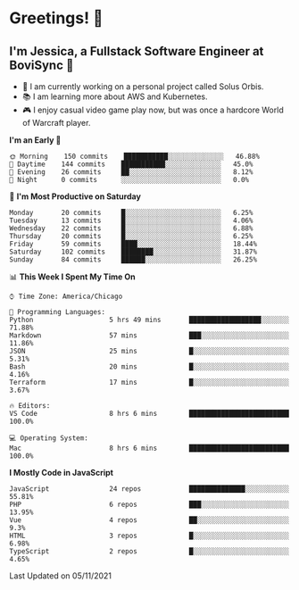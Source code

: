 # Greetings! 🧠

## I'm Jessica, a Fullstack Software Engineer at BoviSync 🐄

- 🌟 I am currently working on a personal project called Solus Orbis.
- 📚 I am learning more about AWS and Kubernetes.
- 🎮 I enjoy casual video game play now, but was once a hardcore World of Warcraft player.

<!--START_SECTION:waka-->
**I'm an Early 🐤** 

```text
🌞 Morning    150 commits    ███████████░░░░░░░░░░░░░░   46.88% 
🌆 Daytime    144 commits    ███████████░░░░░░░░░░░░░░   45.0% 
🌃 Evening    26 commits     ██░░░░░░░░░░░░░░░░░░░░░░░   8.12% 
🌙 Night      0 commits      ░░░░░░░░░░░░░░░░░░░░░░░░░   0.0%

```
📅 **I'm Most Productive on Saturday** 

```text
Monday       20 commits     █░░░░░░░░░░░░░░░░░░░░░░░░   6.25% 
Tuesday      13 commits     █░░░░░░░░░░░░░░░░░░░░░░░░   4.06% 
Wednesday    22 commits     █░░░░░░░░░░░░░░░░░░░░░░░░   6.88% 
Thursday     20 commits     █░░░░░░░░░░░░░░░░░░░░░░░░   6.25% 
Friday       59 commits     ████░░░░░░░░░░░░░░░░░░░░░   18.44% 
Saturday     102 commits    ████████░░░░░░░░░░░░░░░░░   31.87% 
Sunday       84 commits     ██████░░░░░░░░░░░░░░░░░░░   26.25%

```


📊 **This Week I Spent My Time On** 

```text
⌚︎ Time Zone: America/Chicago

💬 Programming Languages: 
Python                   5 hrs 49 mins       ██████████████████░░░░░░░   71.88% 
Markdown                 57 mins             ███░░░░░░░░░░░░░░░░░░░░░░   11.86% 
JSON                     25 mins             █░░░░░░░░░░░░░░░░░░░░░░░░   5.31% 
Bash                     20 mins             █░░░░░░░░░░░░░░░░░░░░░░░░   4.16% 
Terraform                17 mins             █░░░░░░░░░░░░░░░░░░░░░░░░   3.67%

🔥 Editors: 
VS Code                  8 hrs 6 mins        █████████████████████████   100.0%

💻 Operating System: 
Mac                      8 hrs 6 mins        █████████████████████████   100.0%

```

**I Mostly Code in JavaScript** 

```text
JavaScript               24 repos            ██████████████░░░░░░░░░░░   55.81% 
PHP                      6 repos             ███░░░░░░░░░░░░░░░░░░░░░░   13.95% 
Vue                      4 repos             ██░░░░░░░░░░░░░░░░░░░░░░░   9.3% 
HTML                     3 repos             █░░░░░░░░░░░░░░░░░░░░░░░░   6.98% 
TypeScript               2 repos             █░░░░░░░░░░░░░░░░░░░░░░░░   4.65%

```



 Last Updated on 05/11/2021
<!--END_SECTION:waka-->

<!--
**jessikuh/jessikuh** is a ✨ _special_ ✨ repository because its `README.md` (this file) appears on your GitHub profile.

Here are some ideas to get you started:

- 🔭 I’m currently working on ...
- 🌱 I’m currently learning ...
- 👯 I’m looking to collaborate on ...
- 🤔 I’m looking for help with ...
- 💬 Ask me about ...
- 📫 How to reach me: ...
- 😄 Pronouns: ...
- ⚡ Fun fact: ...
-->
